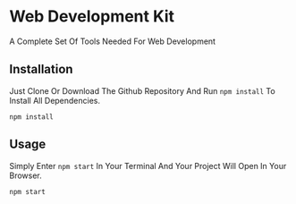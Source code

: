 # Web Development Kit

A Complete Set Of Tools Needed For Web Development

## Installation

Just Clone Or Download The Github Repository And Run `npm install` To Install All Dependencies.

    npm install

## Usage

Simply Enter `npm start` In Your Terminal And Your Project Will Open In Your Browser.

    npm start 